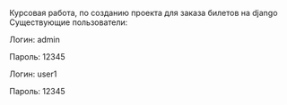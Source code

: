 Курсовая работа, по созданию проекта для заказа билетов на django 
Существующие пользователи: 

Логин: admin

Пароль: 12345

Логин: user1
  
Пароль: 12345
